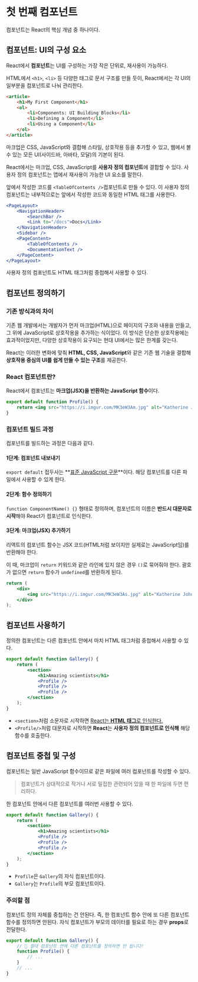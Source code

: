 # 첫 번째 컴포넌트

컴포넌트는 React의 핵심 개념 중 하나이다.

## 컴포넌트: UI의 구성 요소

React에서 **컴포넌트**는 UI를 구성하는 가장 작은 단위로, 재사용이 가능하다.

HTML에서 `<h1>`, `<li>` 등 다양한 태그로 문서 구조를 만들 듯이, React에서는 각 UI의 일부분을 컴포넌트로 나눠 관리한다.

```html
<article>
    <h1>My First Component</h1>
    <ol>
        <li>Components: UI Building Blocks</li>
        <li>Defining a Component</li>
        <li>Using a Component</li>
    </ol>
</article>
```

마크업은 CSS, JavaScript와 결합해 스타일, 상호작용 등을 추가할 수 있고, 웹에서 볼 수 있는 모든 UI(사이드바, 아바타, 모달)의 기본이 된다.

React에서는 마크업, CSS, JavaScript를 **사용자 정의 컴포넌트**에 결합할 수 있다. 사용자 정의 컴포넌트는 앱에서 재사용이 가능한 UI 요소를 말한다.

앞에서 작성한 코드를 `<TableOfContents />`컴포넌트로 만들 수 있다. 이 사용자 정의 컴포넌트는 내부적으로는 앞에서 작성한 코드와 동일한 HTML 태그를 사용한다.

```jsx
<PageLayout>
    <NavigationHeader>
        <SearchBar />
        <Link to="/docs">Docs</Link>
    </NavigationHeader>
    <Sidebar />
    <PageContent>
        <TableOfContents />
        <DocumentationText />
    </PageContent>
</PageLayout>
```

사용자 정의 컴포넌트도 HTML 태그처럼 중첩해서 사용할 수 있다.

## 컴포넌트 정의하기

### 기존 방식과의 차이

기존 웹 개발에서는 개발자가 먼저 마크업(HTML)으로 페이지의 구조와 내용을 만들고, 그 위에 JavaScript로 상호작용을 추가하는 식이었다. 이 방식은 단순한 상호작용에는 효과적이었지만, 다양한 상호작용이 요구되는 현대 UI에서는 많은 한계를 갖는다.

React는 이러한 변화에 맞춰 **HTML, CSS, JavaScript**와 같은 기존 웹 기술을 결합해 **상호작용 중심의 UI를 쉽게 만들 수 있는 구조**를 제공한다.

### React 컴포넌트란?

React에서 컴포넌트는 **마크업(JSX)을 반환하는 JavaScript 함수**이다.

```jsx
export default function Profile() {
    return <img src="https://i.imgur.com/MK3eW3Am.jpg" alt="Katherine Johnson" />;
}
```

### 컴포넌트 빌드 과정

컴포넌트를 빌드하는 과정은 다음과 같다.

#### 1단계: 컴포넌트 내보내기

`export default` 접두사는 **[표준 JavaScript 구문](https://developer.mozilla.org/ko/docs/Web/JavaScript/Reference/Statements/export)**이다. 해당 컴포넌트를 다른 파일에서 사용할 수 있게 한다.

#### 2단계: 함수 정의하기

`function ComponentName() {}` 형태로 정의하며, 컴포넌트의 이름은 **반드시 대문자로 시작**해야 React가 컴포넌트로 인식한다.

#### 3단계: 마크업(JSX) 추가하기

리액트의 컴포넌트 함수는 JSX 코드(HTML처럼 보이지만 실제로는 JavaScript임)를 반환해야 한다.

이 때, 마크업이 `return` 키워드와 같은 라인에 있지 않은 경우 `()`로 묶어줘야 한다. 괄호가 없으면 `return` 함수가 `undefined`를 반환하게 된다.

```jsx
return (
    <div>
        <img src="https://i.imgur.com/MK3eW3As.jpg" alt="Katherine Johnson" />
    </div>
);
```

## 컴포넌트 사용하기

정의한 컴포넌트는 다른 컴포넌트 안에서 마치 HTML 태그처럼 중첩해서 사용할 수 있다.

```jsx
export default function Gallery() {
    return (
        <section>
            <h1>Amazing scientists</h1>
            <Profile />
            <Profile />
            <Profile />
        </section>
    );
}
```

-   `<section>`처럼 소문자로 시작하면 <ins>React는 **HTML 태그**로 인식한다.</ins>
-   `<Profile/>`처럼 대문자로 시작하면 **React**는 **사용자 정의 컴포넌트로 인식해** 해당 함수를 호출한다.

## 컴포넌트 중첩 및 구성

컴포넌트는 일반 JavaScript 함수이므로 같은 파일에 여러 컴포넌트를 작성할 수 있다.

> 컴포넌트가 상대적으로 작거나 서로 밀접한 관련되어 있을 때 한 파일에 두면 편리하다.

한 컴포넌트 안에서 다른 컴포넌트를 여러번 사용할 수 있다.

```jsx
export default function Gallery() {
    return (
        <section>
            <h1>Amazing scientists</h1>
            <Profile />
            <Profile />
            <Profile />
        </section>
    );
}
```

-   `Profile`은 `Gallery`의 자식 컴포넌트이다.
-   `Gallery`는 `Profile`의 부모 컴포넌트이다.

### 주의할 점

컴포넌트 정의 자체를 중첩하는 건 안된다. 즉, 한 컴포넌트 함수 안에 또 다른 컴포넌트 함수를 정의하면 안된다. 자식 컴포넌트가 부모의 데이터를 필요로 하는 경우 **props**로 전달한다.

```jsx
export default function Gallery() {
    // 🔴 절대 컴포넌트 안에 다른 컴포넌트를 정의하면 안 됩니다!
    function Profile() {
        // ...
    }
    // ...
}
```
